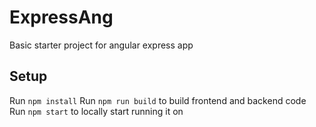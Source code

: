 # ExpressAng

Basic starter project for angular express app

## Setup

 Run `npm install`
 Run `npm run build` to build frontend and backend code
 Run `npm start` to locally start running it on 